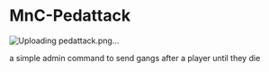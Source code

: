 # MnC-Pedattack
![Uploading pedattack.png…]()

a simple admin command to send gangs after a player until they die
